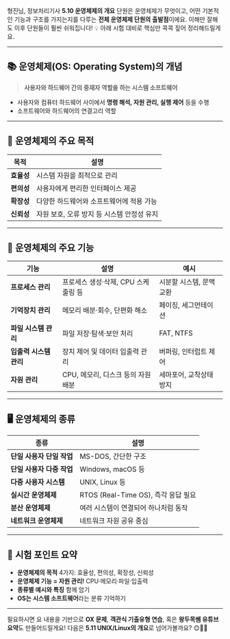 형진님, 정보처리기사 **5.10 운영체제의 개요** 단원은 운영체제가 무엇이고, 어떤 기본적인 기능과 구조를 가지는지를 다루는 **전체 운영체제 단원의 출발점**이에요. 이해만 잘해도 이후 단원들이 훨씬 쉬워집니다! 💡 아래 시험 대비로 핵심만 콕콕 짚어 정리해드릴게요.

---

## 📚 운영체제(OS: Operating System)의 개념

> **사용자와 하드웨어 간의 중재자 역할을 하는 시스템 소프트웨어**

- 사용자와 컴퓨터 하드웨어 사이에서 **명령 해석, 자원 관리, 실행 제어** 등을 수행
- 소프트웨어와 하드웨어의 연결고리 역할

---

## 🎯 운영체제의 주요 목적

| 목적 | 설명 |
|------|------|
| **효율성** | 시스템 자원을 최적으로 관리 |
| **편의성** | 사용자에게 편리한 인터페이스 제공 |
| **확장성** | 다양한 하드웨어와 소프트웨어에 적용 가능 |
| **신뢰성** | 자원 보호, 오류 방지 등 시스템 안정성 유지 |

---

## 🧩 운영체제의 주요 기능

| 기능 | 설명 | 예시 |
|------|------|------|
| **프로세스 관리** | 프로세스 생성·삭제, CPU 스케줄링 등 | 시분할 시스템, 문맥 교환 |
| **기억장치 관리** | 메모리 배분·회수, 단편화 해소 | 페이징, 세그먼테이션 |
| **파일 시스템 관리** | 파일 저장·탐색·보안 처리 | FAT, NTFS |
| **입출력 시스템 관리** | 장치 제어 및 데이터 입출력 관리 | 버퍼링, 인터럽트 제어 |
| **자원 관리** | CPU, 메모리, 디스크 등의 자원 배분 | 세마포어, 교착상태 방지 |

---

## 🖥️ 운영체제의 종류

| 종류 | 설명 |
|------|------|
| **단일 사용자 단일 작업** | MS-DOS, 간단한 구조 |
| **단일 사용자 다중 작업** | Windows, macOS 등 |
| **다중 사용자 시스템** | UNIX, Linux 등 |
| **실시간 운영체제** | RTOS (Real-Time OS), 즉각 응답 필요 |
| **분산 운영체제** | 여러 시스템이 연결되어 하나처럼 동작 |
| **네트워크 운영체제** | 네트워크 자원 공유 중심 |

---

## 🎯 시험 포인트 요약

- **운영체제의 목적** 4가지: 효율성, 편의성, 확장성, 신뢰성
- **운영체제 기능 = 자원 관리!** CPU·메모리·파일·입출력
- **종류별 예시와 특징** 함께 암기
- **OS는 시스템 소프트웨어**라는 분류 기억하기

---

필요하시면 요 내용을 기반으로 **OX 문제**, **객관식 기출유형 연습**, 혹은 **왕두목쌤 유튜브 요약**도 만들어드릴게요! 다음은 **5.11 UNIX/Linux의 개요**로 넘어가볼까요? 😊📘💪